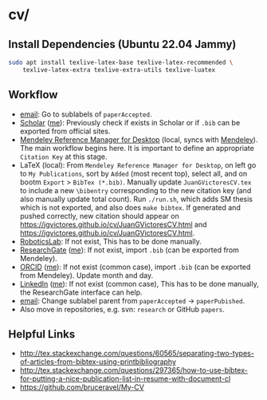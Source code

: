 # cv/

## Install Dependencies (Ubuntu 22.04 Jammy)

```bash
sudo apt install texlive-latex-base texlive-latex-recommended \
    texlive-latex-extra texlive-extra-utils texlive-luatex
```

## Workflow

- [email](https://gmail.com): Go to sublabels of `paperAccepted`.
- [Scholar](https://scholar.google.com) ([me](https://scholar.google.com/citations?user=qawKnNkAAAAJ)): Previously check if exists in Scholar or if `.bib` can be exported from official sites.
- [Mendeley Reference Manager for Desktop](https://www.mendeley.com/download-reference-manager) (local, syncs with [Mendeley](https://www.mendeley.com)). The main workflow begins here. It is important to define an appropriate `Citation Key` at this stage.
- LaTeX (local): From `Mendeley Reference Manager for Desktop`, on left go to `My Publications`, sort by `Added` (most recent top), select all, and on bootm `Export` > `BibTex (*.bib)`. Manually update `JuanGVictoresCV.tex` to include a new `\bibentry` corresponding to the new citation key (and also manually update total count). Run `./run.sh`, which adds SM thesis which is not exported, and also does `make bibtex`. If generated and pushed correctly, new citation should appear on <https://jgvictores.github.io/cv/JuanGVictoresCV.html> and <https://jgvictores.github.io/cv/JuanGVictoresCV.html>.
- [RoboticsLab](http://roboticslab.uc3m.es/roboticslab/people/jg-victores): If not exist, This has to be done manually.
- [ResearchGate](https://www.researchgate.net/) ([me](https://www.researchgate.net/profile/Juan-Victores)): If not exist, import `.bib` (can be exported from Mendeley).
- [ORCID](https://orcid.org) ([me](https://orcid.org/0000-0002-3080-3467)): If not exist (common case), import `.bib` (can be exported from Mendeley). Update month and day.
- [LinkedIn](https://linkedin.com) ([me](https://linkedin.com/in/jgvictores)): If not exist (common case), This has to be done manually, the ResearchGate interface can help.
- [email](https://gmail.com): Change sublabel parent from `paperAccepted` -> `paperPubished`.
- Also move in repositories, e.g. svn: `research` or GitHub `papers`.

## Helpful Links

- <http://tex.stackexchange.com/questions/60565/separating-two-types-of-articles-from-bibtex-using-printbibliography>
- <http://tex.stackexchange.com/questions/297365/how-to-use-bibtex-for-putting-a-nice-publication-list-in-resume-with-document-cl>
- <https://github.com/bruceravel/My-CV>
